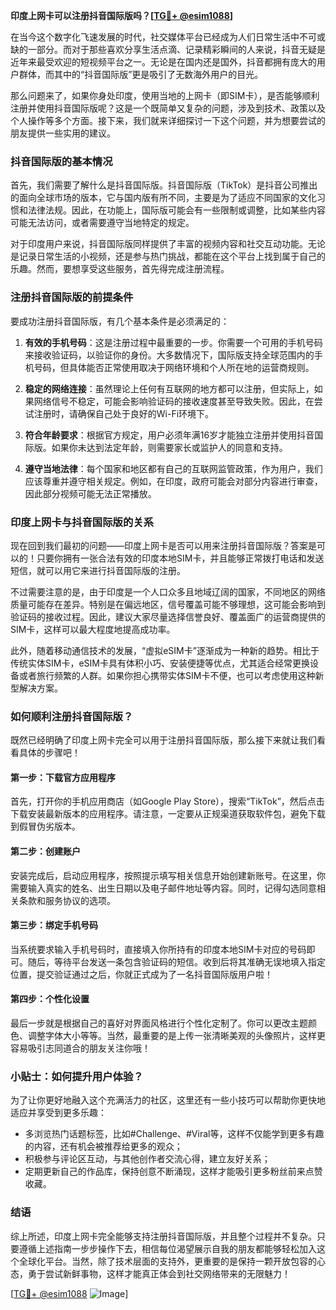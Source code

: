 **印度上网卡可以注册抖音国际版吗？[[TG💪+ @esim1088](https://t.me/s/esim1088)]**

在当今这个数字化飞速发展的时代，社交媒体平台已经成为人们日常生活中不可或缺的一部分。而对于那些喜欢分享生活点滴、记录精彩瞬间的人来说，抖音无疑是近年来最受欢迎的短视频平台之一。无论是在国内还是国外，抖音都拥有庞大的用户群体，而其中的“抖音国际版”更是吸引了无数海外用户的目光。

那么问题来了，如果你身处印度，使用当地的上网卡（即SIM卡），是否能够顺利注册并使用抖音国际版呢？这是一个既简单又复杂的问题，涉及到技术、政策以及个人操作等多个方面。接下来，我们就来详细探讨一下这个问题，并为想要尝试的朋友提供一些实用的建议。

### 抖音国际版的基本情况

首先，我们需要了解什么是抖音国际版。抖音国际版（TikTok）是抖音公司推出的面向全球市场的版本，它与国内版有所不同，主要是为了适应不同国家的文化习惯和法律法规。因此，在功能上，国际版可能会有一些限制或调整，比如某些内容可能无法访问，或者需要遵守当地特定的规定。

对于印度用户来说，抖音国际版同样提供了丰富的视频内容和社交互动功能。无论是记录日常生活的小视频，还是参与热门挑战，都能在这个平台上找到属于自己的乐趣。然而，要想享受这些服务，首先得完成注册流程。

### 注册抖音国际版的前提条件

要成功注册抖音国际版，有几个基本条件是必须满足的：

1. **有效的手机号码**：这是注册过程中最重要的一步。你需要一个可用的手机号码来接收验证码，以验证你的身份。大多数情况下，国际版支持全球范围内的手机号码，但具体能否正常使用取决于网络环境和个人所在地的运营商规则。
   
2. **稳定的网络连接**：虽然理论上任何有互联网的地方都可以注册，但实际上，如果网络信号不稳定，可能会影响验证码的接收速度甚至导致失败。因此，在尝试注册时，请确保自己处于良好的Wi-Fi环境下。

3. **符合年龄要求**：根据官方规定，用户必须年满16岁才能独立注册并使用抖音国际版。如果你未达到法定年龄，则需要家长或监护人的同意和支持。

4. **遵守当地法律**：每个国家和地区都有自己的互联网监管政策，作为用户，我们应该尊重并遵守相关规定。例如，在印度，政府可能会对部分内容进行审查，因此部分视频可能无法正常播放。

### 印度上网卡与抖音国际版的关系

现在回到我们最初的问题——印度上网卡是否可以用来注册抖音国际版？答案是可以的！只要你拥有一张合法有效的印度本地SIM卡，并且能够正常拨打电话和发送短信，就可以用它来进行抖音国际版的注册。

不过需要注意的是，由于印度是一个人口众多且地域辽阔的国家，不同地区的网络质量可能存在差异。特别是在偏远地区，信号覆盖可能不够理想，这可能会影响到验证码的接收过程。因此，建议大家尽量选择信誉良好、覆盖面广的运营商提供的SIM卡，这样可以最大程度地提高成功率。

此外，随着移动通信技术的发展，“虚拟eSIM卡”逐渐成为一种新的趋势。相比于传统实体SIM卡，eSIM卡具有体积小巧、安装便捷等优点，尤其适合经常更换设备或者旅行频繁的人群。如果你担心携带实体SIM卡不便，也可以考虑使用这种新型解决方案。

### 如何顺利注册抖音国际版？

既然已经明确了印度上网卡完全可以用于注册抖音国际版，那么接下来就让我们看看具体的步骤吧！

#### 第一步：下载官方应用程序
首先，打开你的手机应用商店（如Google Play Store），搜索“TikTok”，然后点击下载安装最新版本的应用程序。请注意，一定要从正规渠道获取软件包，避免下载到假冒伪劣版本。

#### 第二步：创建账户
安装完成后，启动应用程序，按照提示填写相关信息开始创建新账号。在这里，你需要输入真实的姓名、出生日期以及电子邮件地址等内容。同时，记得勾选同意相关条款和服务协议的选项。

#### 第三步：绑定手机号码
当系统要求输入手机号码时，直接填入你所持有的印度本地SIM卡对应的号码即可。随后，等待平台发送一条包含验证码的短信。收到后将其准确无误地填入指定位置，提交验证通过之后，你就正式成为了一名抖音国际版用户啦！

#### 第四步：个性化设置
最后一步就是根据自己的喜好对界面风格进行个性化定制了。你可以更改主题颜色、调整字体大小等等。当然，最重要的是上传一张清晰美观的头像照片，这样更容易吸引志同道合的朋友关注你哦！

### 小贴士：如何提升用户体验？

为了让你更好地融入这个充满活力的社区，这里还有一些小技巧可以帮助你更快地适应并享受到更多乐趣：

- 多浏览热门话题标签，比如#Challenge、#Viral等，这样不仅能学到更多有趣的内容，还有机会被推荐给更多的观众；
- 积极参与评论区互动，与其他创作者交流心得，建立友好关系；
- 定期更新自己的作品库，保持创意不断涌现，这样才能吸引更多粉丝前来点赞收藏。

### 结语

综上所述，印度上网卡完全能够支持注册抖音国际版，并且整个过程并不复杂。只要遵循上述指南一步步操作下去，相信每位渴望展示自我的朋友都能够轻松加入这个全球化平台。当然，除了技术层面的支持外，更重要的是保持一颗开放包容的心态，勇于尝试新鲜事物，这样才能真正体会到社交网络带来的无限魅力！

[[TG💪+ @esim1088](https://t.me/s/esim1088) ![Image](https://i.postimg.cc/4NQfJmqS/Snipaste-2025-05-13-00-14-12.png)]
